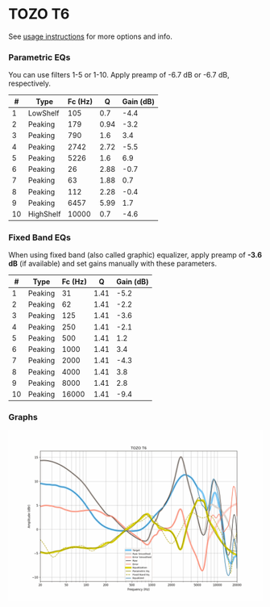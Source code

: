 # TOZO T6
See [usage instructions](https://github.com/jaakkopasanen/AutoEq#usage) for more options and info.

### Parametric EQs
You can use filters 1-5 or 1-10. Apply preamp of -6.7 dB or -6.7 dB, respectively.

|   # | Type      |   Fc (Hz) |    Q |   Gain (dB) |
|-----|-----------|-----------|------|-------------|
|   1 | LowShelf  |       105 | 0.7  |        -4.4 |
|   2 | Peaking   |       179 | 0.94 |        -3.2 |
|   3 | Peaking   |       790 | 1.6  |         3.4 |
|   4 | Peaking   |      2742 | 2.72 |        -5.5 |
|   5 | Peaking   |      5226 | 1.6  |         6.9 |
|   6 | Peaking   |        26 | 2.88 |        -0.7 |
|   7 | Peaking   |        63 | 1.88 |         0.7 |
|   8 | Peaking   |       112 | 2.28 |        -0.4 |
|   9 | Peaking   |      6457 | 5.99 |         1.7 |
|  10 | HighShelf |     10000 | 0.7  |        -4.6 |

### Fixed Band EQs
When using fixed band (also called graphic) equalizer, apply preamp of **-3.6 dB** (if available) and set gains manually with these parameters.

|   # | Type    |   Fc (Hz) |    Q |   Gain (dB) |
|-----|---------|-----------|------|-------------|
|   1 | Peaking |        31 | 1.41 |        -5.2 |
|   2 | Peaking |        62 | 1.41 |        -2.2 |
|   3 | Peaking |       125 | 1.41 |        -3.6 |
|   4 | Peaking |       250 | 1.41 |        -2.1 |
|   5 | Peaking |       500 | 1.41 |         1.2 |
|   6 | Peaking |      1000 | 1.41 |         3.4 |
|   7 | Peaking |      2000 | 1.41 |        -4.3 |
|   8 | Peaking |      4000 | 1.41 |         3.8 |
|   9 | Peaking |      8000 | 1.41 |         2.8 |
|  10 | Peaking |     16000 | 1.41 |        -9.4 |

### Graphs
![](./TOZO%20T6.png)
